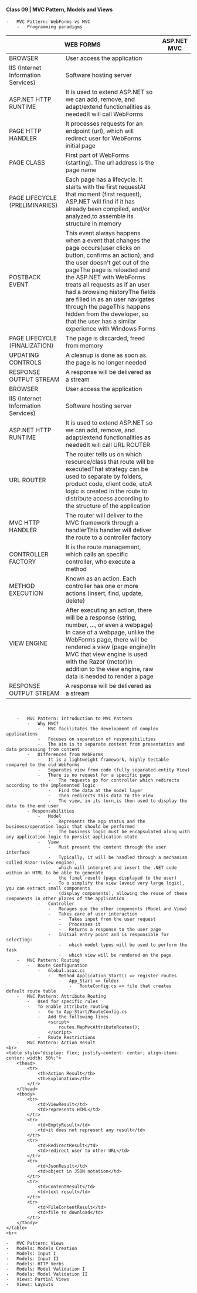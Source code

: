 #### Class 09 | MVC Pattern, Models and Views
    -   MVC Pattern: WebForms vs MVC
        -   Programming paradigms
<table>
    <thead>
        <tr> 
            <th scope="col" colspan="2">WEB FORMS</th>
            <th scope="col" colspan="2">ASP.NET MVC</th>
        </tr>
    </thead>
    <tbody scope="row" rowspan="2">
        <tr colspan="10">
            <td>BROWSER</td>
            <td>User access the application</td>
        </tr>
        <tr>
            <td>IIS (Internet Information Services)</td>
            <td>Software hosting server</td>
        </tr>
        <tr>
            <td>ASP.NET HTTP RUNTIME</td>
            <td>It is used to extend ASP.NET so we can add, remove, and adapt/extend functionalities as needed<wbr>It will call WebForms</td>
        </tr>
        <tr>
            <td>PAGE HTTP HANDLER</td>
            <td>It processes requests for an endpoint (url), which will redirect user for WebForms initial page</td>
        </tr>
        <tr>
            <td>PAGE CLASS</td>
            <td>First part of WebForms (starting). The url address is the page name</td>
        </tr>
        <tr>
            <td>PAGE LIFECYCLE (PRELIMINARIES)</td>
            <td>Each page has a lifecycle. It starts with the first request<wbr>At that moment (first request), ASP.NET will find if it has already been compiled, and/or analyzed,<wbr>to assemble its structure in memory</td>
        </tr>
        <tr>
            <td>POSTBACK EVENT</td>
            <td>This event always happens when a event that changes the page occurs<wbr>(user clicks on button, confirms an action), and the user doesn't get out of the page<wbr>The page is reloaded and the ASP.NET with WebForms treats all requests as if an user had a browsing history<wbr>The fields are filled in as an user navigates through the page<wbr>This happens hidden from the developer, so that the user has a similar experience with Windows Forms</td>
        </tr>
        <tr>
            <td>PAGE LIFECYCLE (FINALIZATION)</td>
            <td>The page is discarded, freed from memory</td>
        </tr>
        <tr>
            <td>UPDATING CONTROLS</td>
            <td>A cleanup is done as soon as the page is no longer needed</td>
        </tr>
        <tr>
            <td>RESPONSE OUTPUT STREAM</td>
            <td>A response will be delivered as a stream</td>
        </tr>
        <tr colspan="9">
            <td>BROWSER</td>
            <td>User access the application</td>
        </tr>
        <tr>
            <td>IIS (Internet Information Services)</td>
            <td>Software hosting server</td>
        </tr>
        <tr>
            <td>ASP.NET HTTP RUNTIME</td>
            <td>It is used to extend ASP.NET so we can add, remove, and adapt/extend functionalities as needed<wbr>It will call URL ROUTER</td>
        </tr>
        <tr>
            <td>URL ROUTER</td>
            <td>The router tells us on which resource/class that route will be executed<wbr>That strategy can be used to separate by folders, product code, client code, etc<wbr>A logic is created in the route to distribute access according to the structure of the application</td>
        </tr>
        <tr>
            <td>MVC HTTP HANDLER</td>
            <td>The router will deliver to the MVC framework through a handler<wbr>This handler will deliver the route to a controller factory</td>
        </tr>
        <tr>
            <td>CONTROLLER FACTORY</td>
            <td>It is the route management, which calls an specific controller, who execute a method</td>
        </tr>
        <tr>
            <td>METHOD EXECUTION</td>
            <td>Known as an action. Each controller has one or more actions (insert, find, update, delete)</td>
        </tr>
        <tr>
            <td>VIEW ENGINE</td>
            <td>After executing an action, there will be a response (string, number, ..., or even a webpage)<wbr>In case of a webpage, unlike the WebForms page, there will be rendered a view (page engine)<wbr>In MVC that view engine is used with the Razor (motor)<wbr>In addition to the view engine, raw data is needed to render a page</td>
        </tr>
        <tr>
            <td>RESPONSE OUTPUT STREAM</td>
            <td>A response will be delivered as a stream</td>
        </tr>
    </tbody>
</table>
<br>

```
    -   MVC Pattern: Introduction to MVC Pattern
        -   Why MVC?
            -   MVC facilitates the development of complex applications
            -   Focuses on separation of responsibilities
            -   The aim is to separate content from presentation and data processing from content
        -   Differences from WebForms
            -   It is a lightweight framework, highly testable compared to the old WebForms
            -   Separates view from code (fully separated entity View)
            -   There is no request for a specific page 
                -   The requests go for controller which redirects according to the implemented logic
                -   Find the data at the model layer
                -   Then redirects this data to the view
                -   The view, in its turn,is then used to display the data to the end user
        - Responsabilities
            -   Model
                -   Represents the app status and the business/operation logic that should be performed
                -   The business logic must be encapsulated along with any application logic to persist application state
            -   View
                -   Must present the content through the user interface
                -   Typically, it will be handled through a mechanism called Razor (view engine),
                    which will interpret and insert the .NET code within an HTML to be able to generate 
                    the final result (page displayed to the user)
                -   To o simplify the view (avoid very large logic), you can extract small components
                    (display components), allowing the reuse of these components in other places of the application
            -   Controller
                -   Manages que the other components (Model and View)
                -   Takes care of user interaction
                    -   Takes input from the user request
                    -   Processes it
                    -   Returns a response to the user page
                -   Initial entry point and is responsible for selecting:
                    -   which model types will be used to perform the task
                    -   which view will be rendered on the page
    -   MVC Pattern: Routing
        -   Route Configuration
            -   Global.asax.cs
                -   Method Application_Start() => register routes
                    -   App_Start => folder
                        -   RouteConfig.cs => file that creates default route table
    -   MVC Pattern: Attribute Routing
        -   Used for specific rules
        -   To enable attribute routing
            -   Go to App_Start/RouteConfig.cs
            -   Add the following lines
                <script>
                    routes.MapMvcAttributeRoutes();
                </script>
            -   Route Restrictions
    -   MVC Pattern: Action Result
<br>
<table style="display: flex; justify-content: center; align-items: center; width: 50%;">
    <thead>
        <tr>
            <th>Action Result</th>
            <th>Explanation</th>
        </tr>
    </thead>
    <tbody>
        <tr>
            <td>ViewResult</td>
            <td>represents HTML</td>
        </tr>
        <tr>
            <td>EmptyResult</td>
            <td>it does not represent any result</td>
        </tr>
        <tr>
            <td>RedirectResult</td>
            <td>redirect user to other URL</td>
        </tr>
        <tr>
            <td>JsonResult</td>
            <td>object in JSON notation</td>
        </tr>
        <tr>
            <td>ContentResult</td>
            <td>text result</td>
        </tr>
        <tr>
            <td>FileContentResult</td>
            <td>file to download</td>
        </tr>
    </tbody>
</table>
<br>

```
    -   MVC Pattern: Views
    -   Models: Models Creation
    -   Models: Input I
    -   Models: Input II
    -   Models: HTTP Verbs
    -   Models: Model Validation I
    -   Models: Model Validation II
    -   Views: Partial Views
    -   Views: Layouts